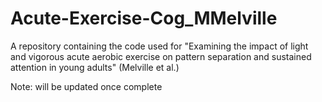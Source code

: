 # Acute-Exercise-Cog_MMelville
A repository containing the code used for "Examining the impact of light and vigorous acute aerobic exercise on pattern separation and sustained attention in young adults" (Melville et al.)

Note: will be updated once complete
